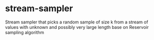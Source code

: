 # stream-sampler
Stream sampler that picks a random sample of size k from a stream of values with unknown and possibly very large length base on Reservoir sampling algorithm
